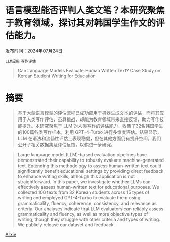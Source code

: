 # 语言模型能否评判人类文笔？本研究聚焦于教育领域，探讨其对韩国学生作文的评估能力。

发布时间：2024年07月24日

`LLM应用` `写作评估`

> Can Language Models Evaluate Human Written Text? Case Study on Korean Student Writing for Education

# 摘要

> 基于大型语言模型的评估流程已成功应用于机器生成文本的评估，而将其应用于人类写作评估，虽具挑战，却能为教育领域带来直接反馈，助力写作技能提升。本研究聚焦于 LLM 对人类写作的评估能力，收集了32名韩国学生的100篇各类写作样本，利用 GPT-4-Turbo 进行多维度评估。结果显示，LLM 在语法和流畅性评估上表现稳健，但在其他方面仍有提升空间。我们公开了相关数据集及评估反馈，以供进一步研究。

> Large language model (LLM)-based evaluation pipelines have demonstrated their capability to robustly evaluate machine-generated text. Extending this methodology to assess human-written text could significantly benefit educational settings by providing direct feedback to enhance writing skills, although this application is not straightforward. In this paper, we investigate whether LLMs can effectively assess human-written text for educational purposes. We collected 100 texts from 32 Korean students across 15 types of writing and employed GPT-4-Turbo to evaluate them using grammaticality, fluency, coherence, consistency, and relevance as criteria. Our analyses indicate that LLM evaluators can reliably assess grammaticality and fluency, as well as more objective types of writing, though they struggle with other criteria and types of writing. We publicly release our dataset and feedback.

[Arxiv](https://arxiv.org/abs/2407.17022)